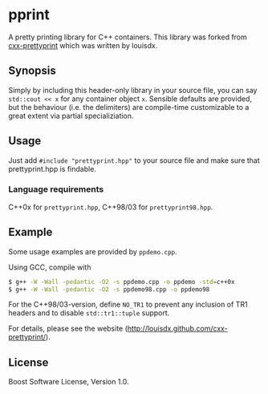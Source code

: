 # pprint

A pretty printing library for C++ containers.
This library was forked from [cxx-prettyprint](https://github.com/louisdx/cxx-prettyprint) which was written by louisdx.

## Synopsis

Simply by including this header-only library in your source file,
you can say `std::cout << x` for any container object `x`. Sensible
defaults are provided, but the behaviour (i.e. the delimiters) are
compile-time customizable to a great extent via partial specializiation.

## Usage

Just add `#include "prettyprint.hpp"` to your source file and make sure
that prettyprint.hpp is findable.

### Language requirements

C++0x for `prettyprint.hpp`, C++98/03 for `prettyprint98.hpp`.

## Example

Some usage examples are provided by `ppdemo.cpp`.

Using GCC, compile with

```bash
$ g++ -W -Wall -pedantic -O2 -s ppdemo.cpp -o ppdemo -std=c++0x
$ g++ -W -Wall -pedantic -O2 -s ppdemo98.cpp -o ppdemo98
```

For the C++98/03-version, define `NO_TR1` to prevent any inclusion of
TR1 headers and to disable `std::tr1::tuple` support.

For details, please see the website (http://louisdx.github.com/cxx-prettyprint/).

## License

Boost Software License, Version 1.0.
